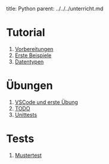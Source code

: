 title: Python
parent: ../../../unterricht.md

# Tutorial
1. [Vorbereitungen](installation.html)
1. [Erste Beispiele](beispiele.html)
1. [Datentypen](datentypen.html)

# Übungen
1. [VSCode und erste Übung](homework1.html)
1. [TODO](homework2.html)
1. [Unittests](unittests.html)

# Tests
1. [Mustertest](python_test.zip) <!--- ([Musterlösung](python_test_sample_solution.zip)) -->
